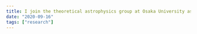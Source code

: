```yaml
---
title: I join the theoretical astrophysics group at Osaka University as an associate professor
date: "2020-09-16"
tags: ["research"]
---
```

